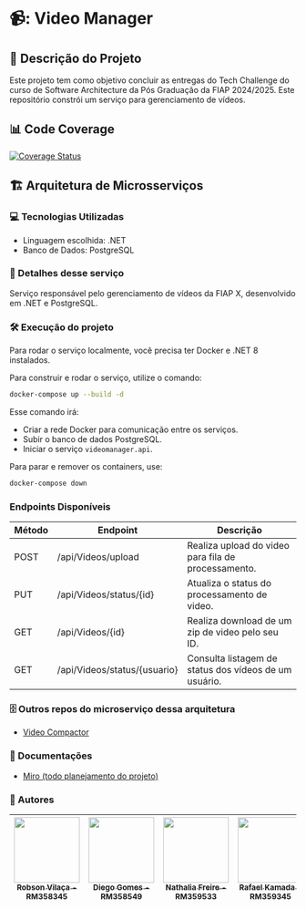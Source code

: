 # 📹: Video Manager


## :pencil: Descrição do Projeto
<p align="left">Este projeto tem como objetivo concluir as  entregas do Tech Challenge do curso de Software Architecture da Pós Graduação da FIAP 2024/2025.
Este repositório constrói um serviço para gerenciamento de vídeos.</p>

## 📊 Code Coverage
[![Coverage Status](https://coveralls.io/repos/github/RafaelKamada/foodorder-cardapio/badge.svg?branch=main)](https://coveralls.io/github/RafaelKamada/foodorder-cardapio?branch=main)

 

## 🏗️ Arquitetura de Microsserviços


### :computer: Tecnologias Utilizadas
- Linguagem escolhida: .NET
- Banco de Dados: PostgreSQL

### :hammer: Detalhes desse serviço
Serviço responsável pelo gerenciamento de vídeos da FIAP X, desenvolvido em .NET e PostgreSQL.


### :hammer_and_wrench: Execução do projeto
Para rodar o serviço localmente, você precisa ter Docker e .NET 8 instalados.

Para construir e rodar o serviço, utilize o comando:

```bash
docker-compose up --build -d
```

Esse comando irá:

* Criar a rede Docker para comunicação entre os serviços.
* Subir o banco de dados PostgreSQL.
* Iniciar o serviço `videomanager.api`.

Para parar e remover os containers, use:

```bash
docker-compose down
```

### Endpoints Disponíveis

| Método | Endpoint                                | Descrição                                             |
| ------ | --------------------------------------- | ----------------------------------------------------- |
| POST   | /api/Videos/upload                      | Realiza upload do video para fila de processamento.   |
| PUT    | /api/Videos/status/{id}                 | Atualiza o status do processamento de video.          |  
| GET    | /api/Videos/{id}                        | Realiza download de um zip de video pelo seu ID.      | 
| GET    | /api/Videos/status/{usuario}            | Consulta listagem de status dos vídeos de um usuário. |


### 🗄️ Outros repos do microserviço dessa arquitetura
- [Video Compactor](https://github.com/diegogl12/video-compactor) 

### :page_with_curl: Documentações
- [Miro (todo planejamento do projeto)](https://miro.com/app/board/uXjVKhyEAME=/)


### :busts_in_silhouette: Autores
| [<img loading="lazy" src="https://avatars.githubusercontent.com/u/96452759?v=4" width=115><br><sub>Robson Vilaça - RM358345</sub>](https://github.com/vilacalima) |  [<img loading="lazy" src="https://avatars.githubusercontent.com/u/16946021?v=4" width=115><br><sub>Diego Gomes - RM358549</sub>](https://github.com/diegogl12) |  [<img loading="lazy" src="https://avatars.githubusercontent.com/u/8690168?v=4" width=115><br><sub>Nathalia Freire - RM359533</sub>](https://github.com/nathaliaifurita) |  [<img loading="lazy" src="https://avatars.githubusercontent.com/u/43392619?v=4" width=115><br><sub>Rafael Kamada - RM359345</sub>](https://github.com/RafaelKamada) |
| :---: | :---: | :---: | :---: |
